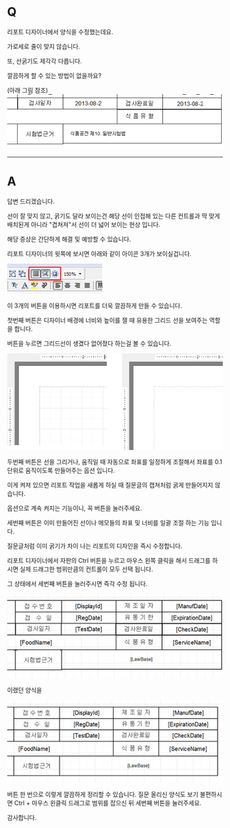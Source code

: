 # Q

리포트 디자이너에서 양식을 수정했는데요.

가로세로 줄이 맞지 않습니다.

또, 선굵기도 제각각 다릅니다.

깔끔하게 할 수 있는 방법이 없을까요?

(아래 그림 참조)  
![](/assets/faq/002-04/01이미지_036.png)

***
# A
답변 드리겠습니다.

선이 잘 맞지 않고, 굵기도 달라 보이는건 해당 선이 인접해 있는 다른 컨트롤과 딱 맞게 배치된게 아니라 "겹쳐져"서 선이 더 넓어 보이는 현상 입니다.

해당 증상은 간단하게 해결 및 예방할 수 있습니다.

리포트 디자이너의 윗쪽에 보시면 아래와 같이 아이콘 3개가 보이실겁니다.

![](/assets/faq/002-04/02이미지_6.png)

이 3개의 버튼을 이용하시면 리포트를 더욱 깔끔하게 만들 수 있습니다.

첫번째 버튼은 디자이너 배경에 너비와 높이를 잴 때 유용한 그리드 선을 보여주는 역할을 합니다.

버튼을 누르면 그리드선이 생겼다 없어졌다 하는걸 볼 수 있습니다.

![](/assets/faq/002-04/03이미지_10.png)

두번째 버튼은 선을 그리거나, 움직일 때 자동으로 좌표를 일정하게 조절해서 좌표를 0.1 단위로 움직이도록 만들어주는 옵션 입니다.

이게 켜져 있으면 리포트 작업을 새롭게 하실 때 질문글의 캡쳐처럼 굵게 만들어지지 않습니다.

옵션으로 계속 켜지는 기능이니, 꼭 버튼을 눌러주세요.

세번째 버튼은 이미 만들어진 선이나 메모들의 좌표 및 너비를 일괄 조절 하는 기능 입니다.

질문글처럼 이미 굵기가 차이 나는 리포트의 디자인을 즉시 수정합니다.

리포트 디자이너에서 자판의 Ctrl 버튼을 누르고 마우스 왼쪽 클릭을 해서 드래그를 하시면 실제 드래그한 범위만큼의 컨트롤이 모두 선택 됩니다.

그 상태에서 세번째 버튼을 눌러주시면 즉각 수정 됩니다.

![](/assets/faq/002-04/04이미지_12.png)

이랬던 양식을

![](/assets/faq/002-04/05이미지_13.png)

버튼 한 번으로 이렇게 깔끔하게 정리할 수 있습니다.
질문 올리신 양식도 보기 불편하시면 Ctrl + 마우스 왼클릭 드래그로 범위를 잡으신 뒤 세번째 버튼을 눌러주세요.

감사합니다.